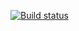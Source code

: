 [![Build status](https://ci.appveyor.com/api/projects/status/al1vilsi6e6019vj?svg=true)](https://ci.appveyor.com/project/NadezhdaPetushkova/homework-selenide)
